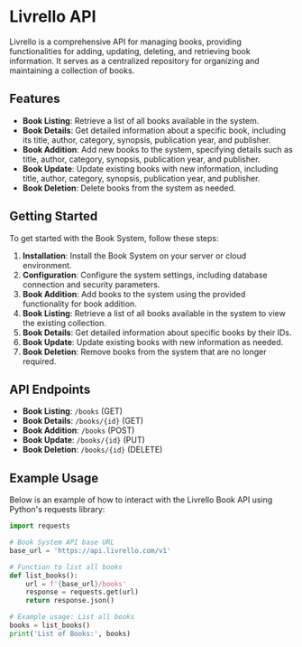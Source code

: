 # Livrello API

Livrello is a comprehensive API for managing books, providing functionalities for adding, updating, deleting, and retrieving book information. It serves as a centralized repository for organizing and maintaining a collection of books.

## Features

- **Book Listing**: Retrieve a list of all books available in the system.
- **Book Details**: Get detailed information about a specific book, including its title, author, category, synopsis, publication year, and publisher.
- **Book Addition**: Add new books to the system, specifying details such as title, author, category, synopsis, publication year, and publisher.
- **Book Update**: Update existing books with new information, including title, author, category, synopsis, publication year, and publisher.
- **Book Deletion**: Delete books from the system as needed.

## Getting Started

To get started with the Book System, follow these steps:

1. **Installation**: Install the Book System on your server or cloud environment.
2. **Configuration**: Configure the system settings, including database connection and security parameters.
3. **Book Addition**: Add books to the system using the provided functionality for book addition.
4. **Book Listing**: Retrieve a list of all books available in the system to view the existing collection.
5. **Book Details**: Get detailed information about specific books by their IDs.
6. **Book Update**: Update existing books with new information as needed.
7. **Book Deletion**: Remove books from the system that are no longer required.

## API Endpoints

- **Book Listing**: `/books` (GET)
- **Book Details**: `/books/{id}` (GET)
- **Book Addition**: `/books` (POST)
- **Book Update**: `/books/{id}` (PUT)
- **Book Deletion**: `/books/{id}` (DELETE)

## Example Usage

Below is an example of how to interact with the Livrello Book API using Python's requests library:

```python
import requests

# Book System API base URL
base_url = 'https://api.livrello.com/v1'

# Function to list all books
def list_books():
    url = f'{base_url}/books'
    response = requests.get(url)
    return response.json()

# Example usage: List all books
books = list_books()
print('List of Books:', books)
```
